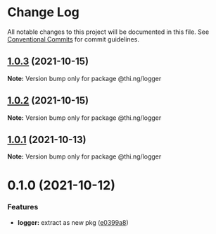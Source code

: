 # Change Log

All notable changes to this project will be documented in this file.
See [Conventional Commits](https://conventionalcommits.org) for commit guidelines.

## [1.0.3](https://github.com/thi-ng/umbrella/compare/@thi.ng/logger@1.0.2...@thi.ng/logger@1.0.3) (2021-10-15)

**Note:** Version bump only for package @thi.ng/logger





## [1.0.2](https://github.com/thi-ng/umbrella/compare/@thi.ng/logger@1.0.1...@thi.ng/logger@1.0.2) (2021-10-15)

**Note:** Version bump only for package @thi.ng/logger





## [1.0.1](https://github.com/thi-ng/umbrella/compare/@thi.ng/logger@0.1.0...@thi.ng/logger@1.0.1) (2021-10-13)

**Note:** Version bump only for package @thi.ng/logger





# 0.1.0 (2021-10-12)


### Features

* **logger:** extract as new pkg ([e0399a8](https://github.com/thi-ng/umbrella/commit/e0399a8f64af514e910719a3348d3e10261949df))
